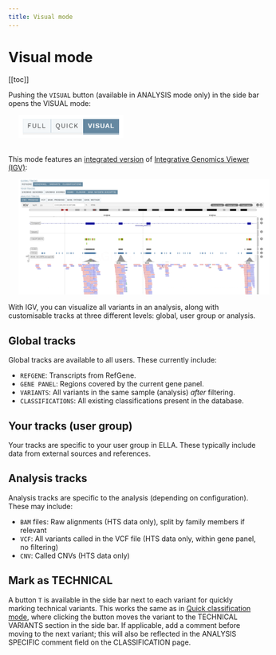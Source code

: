 ```yaml
---
title: Visual mode
---
```


# Visual mode

[[toc]]

Pushing the `VISUAL` button (available in ANALYSIS mode only) in the side bar opens the VISUAL mode:

<div style="text-indent: 4%;"><img src="./img/sidebar_modes_visual.png"></div>
<br>

This mode features an [integrated version](https://igv.org/doc/doc.html) of [Integrative Genomics Viewer (IGV)](http://software.broadinstitute.org/software/igv/):

<div style="text-indent: 4%;"><img src="./img/visual.png"></div>

With IGV, you can visualize all variants in an analysis, along with customisable tracks at three different levels: global, user group or analysis.

## Global tracks

Global tracks are available to all users. These currently include: 

- `REFGENE`: Transcripts from RefGene.
- `GENE PANEL`: Regions covered by the current gene panel.
- `VARIANTS`: All variants in the same sample (analysis) _after_ filtering.
- `CLASSIFICATIONS`: All existing classifications present in the database.
	
## Your tracks (user group)

Your tracks are specific to your user group in ELLA. These typically include data from external sources and references.
	
## Analysis tracks

Analysis tracks are specific to the analysis (depending on configuration). These may include:

- `BAM` files: Raw alignments (HTS data only), split by family members if relevant
- `VCF`: All variants called in the VCF file (HTS data only, within gene panel, no filtering)
- `CNV`: Called CNVs (HTS data only)

## Mark as TECHNICAL

A button `T` is available in the side bar next to each variant for quickly marking technical variants. This works the same as in [Quick classification mode](/manual/quick-classification.md), where clicking the button moves the variant to the TECHNICAL VARIANTS section in the side bar. If applicable, add a comment before moving to the next variant; this will also be reflected in the ANALYSIS SPECIFIC comment field on the CLASSIFICATION page.
